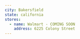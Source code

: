 ```yaml
---
city: Bakersfield
state: california
stores:
  - name: Walmart - COMING SOON
    address: 6225 Colony Street
---
```

